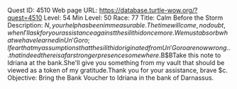 Quest ID: 4510
Web page URL: https://database.turtle-wow.org/?quest=4510
Level: 54
Min Level: 50
Race: 77
Title: Calm Before the Storm
Description: $N, your help has been immeasurable.The time will come, no doubt, when I'll ask for your assistance against the silithid once more.We must absorb what we have learned in Un'Goro; I fear that my assumptions that the silithid originated from Un'Goro are now wrong... that indeed there is a far stronger presence somewhere.$B$BTake this note to Idriana at the bank.She'll give you something from my vault that should be viewed as a token of my gratitude.Thank you for your assistance, brave $c.
Objective: Bring the Bank Voucher to Idriana in the bank of Darnassus.
